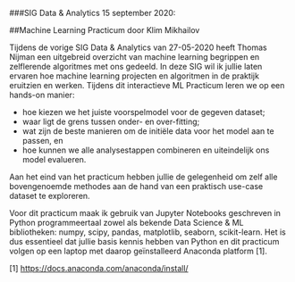 ###SIG Data & Analytics 15 september 2020:

##Machine Learning Practicum door Klim Mikhailov

Tijdens de vorige SIG Data & Analytics van 27-05-2020 heeft Thomas Nijman een uitgebreid overzicht van machine learning begrippen en zelflerende algoritmes met ons gedeeld. In deze SIG wil ik jullie laten ervaren hoe machine learning projecten en algoritmen in de praktijk eruitzien en werken. Tijdens dit interactieve ML Practicum leren we op een hands-on manier:

- hoe kiezen we het juiste voorspelmodel voor de gegeven dataset;
- waar ligt de grens tussen onder- en over-fitting;
- wat zijn de beste manieren om de initiële data voor het model aan te passen, en 
- hoe kunnen we alle analysestappen combineren en uiteindelijk ons model evalueren.

Aan het eind van het practicum hebben jullie de gelegenheid om zelf alle bovengenoemde methodes aan de hand van een praktisch use-case dataset te exploreren.

Voor dit practicum maak ik gebruik van Jupyter Notebooks geschreven in Python programmeertaal zowel als bekende Data Science & ML bibliotheken: numpy, scipy, pandas, matplotlib, seaborn, scikit-learn. Het is dus essentieel dat jullie basis kennis hebben van Python en dit practicum volgen op een laptop met daarop geïnstalleerd Anaconda platform [1]. 

[1] https://docs.anaconda.com/anaconda/install/
